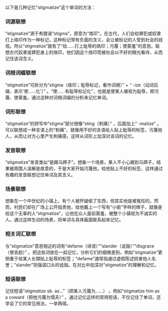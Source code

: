 以下是几种记忆“stigmatize”这个单词的方法：

### 词源联想
“stigmatize”源于希腊语“stigma”，原意为“烙印”。在古代，人们会给罪犯或奴隶打上烙印作为一种标记，这种标记带有负面的含义，会让被标记的人受到社会的歧视。所以“stigmatize”就有了“给……打上耻辱的烙印；污蔑；使蒙羞”的意思。联想古代奴隶或罪犯身上的烙印，他们因这个烙印而被社会以不好的眼光看待，从而记住该词含义。

### 词根词缀联想
“stigmatize”可拆分为“stigma（烙印；耻辱标记，看作词根）” + “ -ize（动词后缀，表示‘使……化’）” 。“使……有耻辱标记化”，也就是使某人被视为耻辱，即污蔑、使蒙羞，通过这种对词根词缀的分析来记忆单词。

### 词形联想
“stigmatize”的拼写中“stigma”部分很像“sting（刺痛）” ，后面加上“ -matize” 。可以联想成一种言语上的“刺痛”，就像用不好的言语给人贴上耻辱的标签，污蔑他人，从而让对方心里产生刺痛感，这样从词形上加深对该词的记忆。

### 发音联想
“stigmatize”发音类似“是踢马蹄子”。想象一个场景，某人不小心踢到马蹄子，结果被周围人误解是故意的，于是大家开始污蔑他，给他贴上不好的标签，这样通过有趣的发音联想记住单词及其含义。

### 场景联想
想象在一个中世纪的小镇上，有个人被怀疑偷了东西，但其实他是被冤枉的。然而，村民们却在广场上公开指责他，给他戴上一个写有“小偷”字样的牌子，就像是给这个无辜的人“stigmatize”，让他在众人面前蒙羞，被整个小镇视为不诚实的人。通过这样生动的场景，将单词与具体画面联系起来记忆。

### 相关词汇联想
与“stigmatize”意思相近的词有“defame（诽谤）”“slander（诋毁）”“disgrace（使丢脸）” 。把这些词放在一起记忆，分析它们的细微差别，例如“stigmatize”更侧重于给某人长期贴上耻辱的标签；“defame”通常指通过虚假陈述损害他人名誉；“slander”则强调口头的诋毁。在对比中加深对“stigmatize”的理解和记忆。

### 短语联想
记住短语“stigmatize sb. as...”（把某人污蔑为……） 。例如“stigmatize him as a coward（把他污蔑为懦夫）” 。通过记忆这样的常用短语，不仅记住了单词，还学会了它的常见用法，一举两得。 